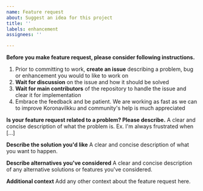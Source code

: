 ```yaml
---
name: Feature request
about: Suggest an idea for this project
title: ''
labels: enhancement
assignees: ''

---
```


**Before you make feature request, please consider following instructions.**

1. Prior to committing to work, **create an issue** describing a problem, bug or enhancement you would to like to work on
2. **Wait for discussion** on the issue and how it should be solved
3. **Wait for main contributors** of the repository to handle the issue and clear it for implementation
4. Embrace the feedback and be patient. We are working as fast as we can to improve Koronavilkku and community's help is much appreciated

**Is your feature request related to a problem? Please describe.**
A clear and concise description of what the problem is. Ex. I'm always frustrated when [...]

**Describe the solution you'd like**
A clear and concise description of what you want to happen.

**Describe alternatives you've considered**
A clear and concise description of any alternative solutions or features you've considered.

**Additional context**
Add any other context about the feature request here.
